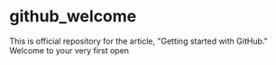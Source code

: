 # github_welcome
This is official repository for the article, "Getting started with GitHub." Welcome to your very first open
